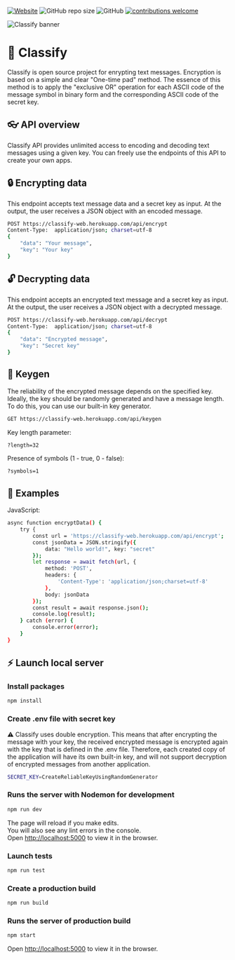 [![Website](https://img.shields.io/website?down_color=edad0c&down_message=Classify&up_color=edad0c&up_message=Classify&url=https%3A%2F%2Fclassify-web.herokuapp.com%2F)](https://classify-web.herokuapp.com/)
![GitHub repo size](https://img.shields.io/github/repo-size/cheatsnake/classify?color=blue)
![GitHub](https://img.shields.io/github/license/cheatsnake/classify?color=%235DAF83)
[![contributions welcome](https://img.shields.io/badge/contributions-welcome-brightgreen.svg?style=flat)](https://github.com/cheatsnake/classify/issues)

<img src='https://svgshare.com/i/cRo.svg' title='Classify banner'/>

# :key: Classify

Classify is open source project for enrypting text messages. Encryption is based on a simple and clear "One-time pad" method. The essence of this method is to apply the "exclusive OR" operation for each ASCII code of the message symbol in binary form and the corresponding ASCII code of the secret key.

## :eyeglasses: API overview
Classify API provides unlimited access to encoding and decoding text messages using a given key. You can freely use the endpoints of this API to create your own apps.

## :lock: Encrypting data
This endpoint accepts text message data and a secret key as input. At the output, the user receives a JSON object with an encoded message.
```sh
POST https://classify-web.herokuapp.com/api/encrypt
Content-Type:  application/json; charset=utf-8
{
    "data": "Your message",
    "key": "Your key"
}
```

## :unlock: Decrypting data
This endpoint accepts an encrypted text message and a secret key as input. At the output, the user receives a JSON object with a decrypted message.
```sh
POST https://classify-web.herokuapp.com/api/decrypt
Content-Type:  application/json; charset=utf-8
{
    "data": "Encrypted message",
    "key": "Secret key"
}
```

## :key: Keygen
The reliability of the encrypted message depends on the specified key. Ideally, the key should be randomly generated and have a message length. To do this, you can use our built-in key generator.
```sh
GET https://classify-web.herokuapp.com/api/keygen
```
Key length parameter:
```sh
?length=32
```
Presence of symbols (1 - true, 0 - false):
```sh
?symbols=1
```

## :dart: Examples
JavaScript:
```sh
async function encryptData() {
    try {
        const url = 'https://classify-web.herokuapp.com/api/encrypt';
        const jsonData = JSON.stringify({ 
            data: "Hello world!", key: "secret"
        });
        let response = await fetch(url, {
            method: 'POST',
            headers: {
                'Content-Type': 'application/json;charset=utf-8'
            },
            body: jsonData
        });
        const result = await response.json();
        console.log(result);
    } catch (error) {
        console.error(error);
    }
}
```

## :zap: Launch local server

### Install packages
```sh
npm install
```
### Create .env file with secret key
:warning: Classify uses double encryption. This means that after encrypting the message with your key, the received encrypted message is encrypted again with the key that is defined in the .env file. Therefore, each created copy of the application will have its own built-in key, and will not support decryption of encrypted messages from another application.
```sh
SECRET_KEY=CreateReliableKeyUsingRandomGenerator
```
### Runs the server with Nodemon for development
```sh
npm run dev
```
The page will reload if you make edits.\
You will also see any lint errors in the console.\
Open [http://localhost:5000](http://localhost:5000) to view it in the browser.

### Launch tests
```sh
npm run test
```

### Create a production build
```sh
npm run build
```

### Runs the server of production build
```sh
npm start
```
Open [http://localhost:5000](http://localhost:5000) to view it in the browser.
